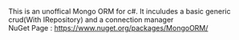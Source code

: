 This is an unoffical Mongo ORM for c#.
It inculudes a basic generic crud(With IRepository) and a connection manager  
NuGet Page : https://www.nuget.org/packages/MongoORM/
